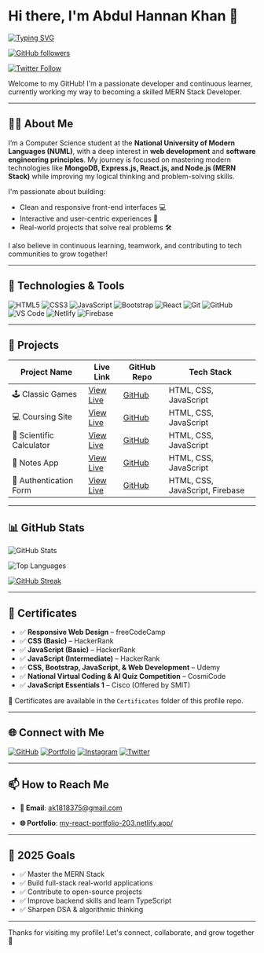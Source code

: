 # Hi there, I'm Abdul Hannan Khan 👋

[![Typing SVG](https://readme-typing-svg.demolab.com/?lines=A+Front-End+Developer;A+JavaScript+Enthusiast;MERN+Stack+Learner;A+Clean+Coder&width=500&height=60&font=Fira%20Code&pause=1000&color=36BCF7&vCenter=true&size=40)](https://github.com/Hannankhan203)

[![GitHub followers](https://img.shields.io/github/followers/Hannankhan203?label=Follow&style=social)](https://github.com/Hannankhan203)

<!-- [![LinkedIn](https://img.shields.io/badge/LinkedIn-Follow-blue?logo=linkedin&style=social)](https://www.linkedin.com/in/abdul-hannan-khan-bab1a7361/) -->

[![Twitter Follow](https://img.shields.io/twitter/follow/Hannankhan203?style=social)](https://x.com/Hannankhan203)


Welcome to my GitHub! I'm a passionate developer and continuous learner, currently working my way to becoming a skilled MERN Stack Developer.

---

## 👨‍💻 About Me

I’m a Computer Science student at the **National University of Modern Languages (NUML)**, with a deep interest in **web development** and **software engineering principles**. My journey is focused on mastering modern technologies like **MongoDB, Express.js, React.js, and Node.js (MERN Stack)** while improving my logical thinking and problem-solving skills.

I'm passionate about building:
- Clean and responsive front-end interfaces 💻
- Interactive and user-centric experiences 🎯
- Real-world projects that solve real problems 🛠️

I also believe in continuous learning, teamwork, and contributing to tech communities to grow together!

---

## 🔧 Technologies & Tools

![HTML5](https://img.shields.io/badge/-HTML5-E34F26?logo=html5&logoColor=fff)
![CSS3](https://img.shields.io/badge/-CSS3-1572B6?logo=css3&logoColor=fff)
![JavaScript](https://img.shields.io/badge/-JavaScript-F7DF1E?logo=javascript&logoColor=000)
![Bootstrap](https://img.shields.io/badge/-Bootstrap-7952B3?logo=bootstrap&logoColor=fff)
![React](https://img.shields.io/badge/-React-61DAFB?logo=react&logoColor=000)
![Git](https://img.shields.io/badge/-Git-F05032?logo=git&logoColor=fff)
![GitHub](https://img.shields.io/badge/-GitHub-181717?logo=github&logoColor=fff)
![VS Code](https://img.shields.io/badge/-VS%20Code-007ACC?logo=visual-studio-code&logoColor=fff)
![Netlify](https://img.shields.io/badge/-Netlify-00C7B7?logo=netlify&logoColor=white)
![Firebase](https://img.shields.io/badge/-Firebase-FFCA28?logo=firebase&logoColor=000)
<!-- ![Node.js](https://img.shields.io/badge/-Node.js-339933?logo=node.js&logoColor=fff) -->
<!-- [![Bitbucket](https://img.shields.io/badge/Bitbucket-Visit-0052CC?logo=bitbucket&logoColor=white)](https://bitbucket.org/yourusername/) -->

---

## 📘 Projects

| Project Name              | Live Link                                                       | GitHub Repo                                             | Tech Stack                       |
|---------------------------|-----------------------------------------------------------------|---------------------------------------------------------|----------------------------------|
| 🕹️ Classic Games         | [View Live](https://hannankhan203.github.io/Classic-Games/)      | [GitHub](https://github.com/Hannankhan203/Games)         | HTML, CSS, JavaScript            |
| 💻 Coursing Site          | [View Live](https://hannankhan203.github.io/Coursing-Site/)      | [GitHub](https://github.com/Hannankhan203/Coursing-Site) | HTML, CSS, JavaScript            |
| 🧮 Scientific Calculator  | [View Live](https://hannankhan203.github.io/Scientific-Calculator/) | [GitHub](https://github.com/Hannankhan203/Scientific-Calculator) | HTML, CSS, JavaScript     |
| 📓 Notes App              | [View Live](https://hannankhan203.github.io/Notes/)              | [GitHub](https://github.com/Hannankhan203/Notes)         | HTML, CSS, JavaScript            |
| 🔐 Authentication Form   | [View Live](https://authentication-form-203.netlify.app/)        | [GitHub](https://github.com/Hannankhan203/Authentication-Form.git) | HTML, CSS, JavaScript, Firebase  |

---

## 📊 GitHub Stats

![GitHub Stats](https://github-readme-stats.vercel.app/api?username=Hannankhan203&show_icons=true&theme=default)

![Top Languages](https://github-readme-stats.vercel.app/api/top-langs/?username=Hannankhan203&layout=compact&theme=default)

[![GitHub Streak](https://github-readme-streak-stats.herokuapp.com/?user=Hannankhan203&theme=default)](https://git.io/streak-stats)

<!-- [![trophy](https://github-profile-trophy.vercel.app/?username=Hannankhan203&theme=algolia)](https://github.com/ryo-ma/github-profile-trophy) -->

<!-- ![Profile Views](https://komarev.com/ghpvc/?username=Hannankhan203&label=Profile%20views&color=0e75b6&style=flat) -->


---

## 🏅 Certificates

- ✅ **Responsive Web Design** – freeCodeCamp  
- ✅ **CSS (Basic)** – HackerRank  
- ✅ **JavaScript (Basic)** – HackerRank  
- ✅ **JavaScript (Intermediate)** – HackerRank  
- ✅ **CSS, Bootstrap, JavaScript, & Web Development** – Udemy  
- ✅ **National Virtual Coding & AI Quiz Competition** – CosmiCode  
- ✅ **JavaScript Essentials 1** – Cisco (Offered by SMIT)

📁 Certificates are available in the `Certificates` folder of this profile repo.

---

## 🌐 Connect with Me

<!-- [![LinkedIn](https://img.shields.io/badge/-LinkedIn-blue?logo=linkedin&logoColor=white)](https://www.linkedin.com/in/abdul-hannan-khan-bab1a7361/) -->
[![GitHub](https://img.shields.io/badge/-GitHub-181717?logo=github&logoColor=white)](https://github.com/Hannankhan203)
[![Portfolio](https://img.shields.io/badge/-Portfolio-000?logo=firefox&logoColor=white)](https://my-react-portfolio-203.netlify.app/)
[![Instagram](https://img.shields.io/badge/-Instagram-E4405F?logo=instagram&logoColor=white)](https://www.instagram.com/hannan.dev/)
[![Twitter](https://img.shields.io/badge/-Twitter-1DA1F2?logo=twitter&logoColor=white)](https://x.com/Hannankhan203)

---

## 📫 How to Reach Me

- **📧 Email**: ak1818375@gmail.com  
<!-- - **💼 LinkedIn**: [linkedin.com/in/abdul-hannan-khan-16b358358](https://www.linkedin.com/in/abdul-hannan-khan-bab1a7361)   -->
- **🌐 Portfolio**: [my-react-portfolio-203.netlify.app/](https://my-react-portfolio-203.netlify.app/)

---

## 🎯 2025 Goals

- ✅ Master the MERN Stack
- ✅ Build full-stack real-world applications
- ✅ Contribute to open-source projects
- ✅ Improve backend skills and learn TypeScript
- ✅ Sharpen DSA & algorithmic thinking

---

Thanks for visiting my profile! Let's connect, collaborate, and grow together 🚀
